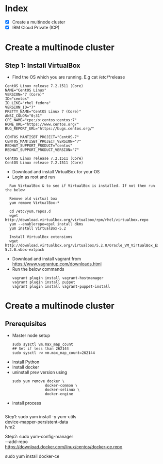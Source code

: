 # Index
- [x] Create a multinode cluster 
- [x] IBM Cloud Private (ICP) 

# Create a multinode cluster 

## Step 1: Install VirtualBox 
 - Find the OS which you are running. E.g cat /etc/*release
 ```
CentOS Linux release 7.2.1511 (Core) 
NAME="CentOS Linux"
VERSION="7 (Core)"
ID="centos"
ID_LIKE="rhel fedora"
VERSION_ID="7"
PRETTY_NAME="CentOS Linux 7 (Core)"
ANSI_COLOR="0;31"
CPE_NAME="cpe:/o:centos:centos:7"
HOME_URL="https://www.centos.org/"
BUG_REPORT_URL="https://bugs.centos.org/"

CENTOS_MANTISBT_PROJECT="CentOS-7"
CENTOS_MANTISBT_PROJECT_VERSION="7"
REDHAT_SUPPORT_PRODUCT="centos"
REDHAT_SUPPORT_PRODUCT_VERSION="7"

CentOS Linux release 7.2.1511 (Core) 
CentOS Linux release 7.2.1511 (Core) 
 
 ```
 - Download and install VirtualBox for your OS
  - Login as root and run 
  ```
    Run VirtualBox & to see if VirtualBox is installed. If not then run the below
    
    Remove old virtual box
    yum remove VirtualBox-*
    
    cd /etc/yum.repos.d
    wget http://download.virtualbox.org/virtualbox/rpm/rhel/virtualbox.repo
    yum --enablerepo=epel install dkms
    yum install VirtualBox-5.2
    
    Install VirtualBox extensions
    wget http://download.virtualbox.org/virtualbox/5.2.0/Oracle_VM_VirtualBox_Extension_Pack-5.2.0.vbox-extpack
```
- Download and install vagrant from https://www.vagrantup.com/downloads.html
 - Run the below commands
   ```
   vagrant plugin install vagrant-hostmanager
   vagrant plugin install puppet
   vagrant plugin install vagrant-puppet-install
   
   ```
# Create a multinode cluster 

## Prerequisites
- Master node setup
  ```
  sudo sysctl vm.max_map_count
  ## Set if less than 262144
  sudo sysctl -w vm.max_map_count=262144
  ```
- Install Python
- Install docker
 - uninstall prev version using 
   ```
   sudo yum remove docker \
                  docker-common \
                  docker-selinux \
                  docker-engine
   ```
 - install process
   ```
  Step1:
  sudo yum install -y yum-utils \
  device-mapper-persistent-data \
  lvm2
  
  Step2:
  sudo yum-config-manager \
    --add-repo \
    https://download.docker.com/linux/centos/docker-ce.repo

  sudo yum install docker-ce
  
  
   
   ```

